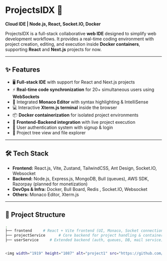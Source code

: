 # ProjectsIDX 🚀  
**Cloud IDE | Node.js, React, Socket.IO, Docker**

ProjectsIDX is a full-stack collaborative **web IDE** designed to simplify web development workflows. It provides a real-time coding environment with project creation, editing, and execution inside **Docker containers**, supporting **React** and **Next.js** projects for now.

---

## ✨ Features
- 🖥️ **Full-stack IDE** with support for React and Next.js projects  
- ⚡ **Real-time code synchronization** for 20+ simultaneous users using **WebSockets**  
- 📝 Integrated **Monaco Editor** with syntax highlighting & IntelliSense  
- 💻 Interactive **Xterm.js terminal** inside the browser  
- 📦 **Docker containerization** for isolated project environments  
- 🔗 **Frontend-Backend integration** with live project execution  
- 🔐 User authentication system with signup & login  
- 📂 Project tree view and file explorer  

---

## 🛠️ Tech Stack
- **Frontend:** React.js, Vite, Zustand, TailwindCSS, Ant Design, Socket.IO, Websocket
- **Backend:** Node.js, Express.js, MongoDB, Bull (queues), AWS SDK, Razorpay (planned for monetization)  
- **DevOps & Infra:** Docker, Bull Board, Redis , Socket.IO, Websocket  
- **Others:** Monaco Editor, Xterm.js  

---

## 📂 Project Structure
```bash
.
├── frontend     # React + Vite frontend (UI, Monaco, Socket connections)
├── projectService      # Core backend for project handling & container creation
├── userService     # Extended backend (auth, queues, DB, mail service)


<img width="1919" height="1087" alt="project1" src="https://github.com/user-attachments/assets/b1364893-dc06-4007-b966-2cd1d8c70759" />


